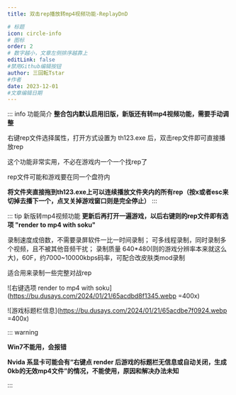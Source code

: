 ```yaml
---
title: 双击rep播放转mp4视频功能-ReplayDnD

# 标题
icon: circle-info
# 图标
order: 2
# 数字越小，文章左侧排序越靠上
editLink: false
#禁用Github编辑按钮
author: 三回転Tstar
#作者
date: 2023-12-01
#文章编辑日期
---
```



::: info 功能简介
**整合包内默认启用旧版，新版还有转mp4视频功能，需要手动调整**

右键rep文件选择属性，打开方式设置为 th123.exe 后，双击rep文件即可直接播放rep

这个功能非常实用，不必在游戏内一个一个找rep了

rep文件可能和游戏要在同一个盘符内

**将文件夹直接拖到th123.exe上可以连续播放文件夹内的所有rep（按x或者esc来切掉去播下一个，点叉关掉游戏窗口则是完全停止）**
:::

::: tip 新版转mp4视频功能
**更新后再打开一遍游戏，以后右键则的rep文件即有选项 "render to mp4 with soku"**

录制速度成倍数，不需要录屏软件一比一时间录制；
可多线程录制，同时录制多个视频，且不被其他音频干扰；
录制质量 640*480(则的游戏分辨率本来就这么大)，60F，约7000~10000kbps码率，可配合改皮肤类mod录制

适合用来录制一些完整对战rep

![右键选项 render to mp4 with soku](https://bu.dusays.com/2024/01/21/65acdbd8f1345.webp =400x)

![游戏标题栏信息](https://bu.dusays.com/2024/01/21/65acdbe7f0924.webp =400x)

::: warning 

**Win7不能用，会报错**

**Nvida 系显卡可能会有“右键点 render 后游戏的标题栏无信息或自动关闭，生成0kb的无效mp4文件”的情况，不能使用，原因和解决办法未知**

:::
